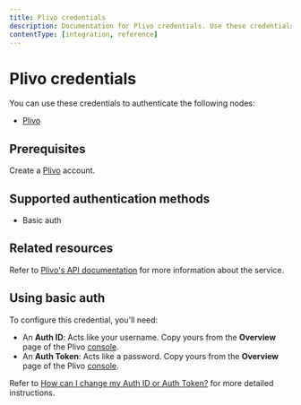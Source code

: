 ```yaml
---
title: Plivo credentials
description: Documentation for Plivo credentials. Use these credentials to authenticate Plivo in n8n, a workflow automation platform.
contentType: [integration, reference]
---
```


# Plivo credentials

You can use these credentials to authenticate the following nodes:

- [Plivo](/integrations/builtin/app-nodes/n8n-nodes-base.plivo.md)

## Prerequisites

Create a [Plivo](https://www.plivo.com/) account.

## Supported authentication methods

- Basic auth

## Related resources

Refer to [Plivo's API documentation](https://www.plivo.com/docs/voice/api/overview/) for more information about the service.

## Using basic auth

To configure this credential, you'll need:

- An **Auth ID**: Acts like your username. Copy yours from the **Overview** page of the Plivo [console](https://console.plivo.com/dashboard/).
- An **Auth Token**: Acts like a password. Copy yours from the **Overview** page of the Plivo [console](https://console.plivo.com/dashboard/).

Refer to [How can I change my Auth ID or Auth Token?](https://support.plivo.com/hc/en-us/articles/360041731231-How-can-I-change-my-Auth-ID-or-Auth-Token) for more detailed instructions.


